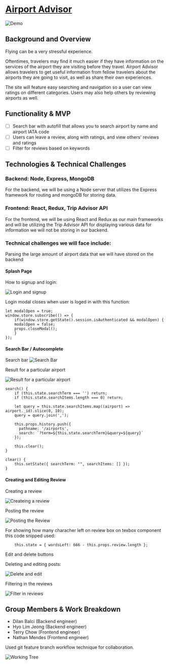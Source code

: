 # [Airport Advisor](http://airport-advisor.herokuapp.com/)

![Demo](readme_photos/start-end.gif)

## Background and Overview

Flying can be a very stressful experience.

Oftentimes, travelers may find it much easier if they have information on the services of the airport they are visiting before they travel. Airport Advisor allows travelers to get useful information from fellow travelers about the airports they are going to visit, as well as share their own experiences.

The site will feature easy searching and navigation so a user can view ratings on different categories. Users may also help others by reviewing airports as well.

## Functionality & MVP

- [ ] Search bar with autofill that allows you to search airport by name and airport IATA code
- [ ] Users can leave a review, along with ratings, and view others' reviews and ratings
- [ ] Filter for reviews based on keywords

## Technologies & Technical Challenges

### Backend: Node, Express, MongoDB

For the backend, we will be using a Node server that utilizes the Express framework for routing and mongoDB for storing data.

### Frontend: React, Redux, Trip Advisor API

For the frontend, we will be using React and Redux as our main frameworks and will be utilizing the Trip Advisor API for displaying various data for information we will not be storing in our backend.

### Technical challenges we will face include:

Parsing the large amount of airport data that we will have stored on the backend

#### Splash Page

How to signup and login:

![Login and signup](readme_photos/login-signup.gif)

Login modal closes when user is loged in with this function:

```
let modalOpen = true;
window.store.subscribe(() => {
    if(window.store.getState().session.isAuthenticated && modalOpen) {
    modalOpen = false;
    props.closeModal();
    }
});
```

#### Search Bar / Autocomplete

Search bar
![Search Bar](readme_photos/search.png) 

Result for a particular airport

![Result for a particular airport](readme_photos/general_review.png)

```
search() {
    if (this.state.searchTerm === '') return;
    if (this.state.searchItems.length === 0) return;

    let query = this.state.searchItems.map((airport) => airport._id).slice(0, 10);
    query = query.join(',');

    this.props.history.push({
      pathname: '/airports',
      search: `?term=${this.state.searchTerm}&query=${query}`
    });

    this.clear();
}

clear() {
    this.setState({ searchTerm: "", searchItems: [] });
}
```

#### Creating and Editing Review

Creating a review


![Createing a review](readme_photos/each_review1.png)

Posting the review

![Posting the Review](readme_photos/each_review2.png)

For showing how many characher left on review box on texbox component this code snipped used:

```
    this.state = { wordsLeft: 666 - this.props.review.length };
``` 

Edit and delete buttons

Deleting and editing posts:

![Delete and edit](readme_photos/demologin-edit-delete-review.gif)

Filtering in the reviews

![Filter in reviews](readme_photos/review_show.png)


## Group Members & Work Breakdown

- Dilan Balci (Backend engineer)
- Hyo Lim Jeong (Backend engineer)
- Terry Chow (Frontend engineer)
- Nathan Mendes (Frontend engineer)

Used git feature branch workflow technique for collaboration.

![Working Tree](readme_photos/work_flow.png)
